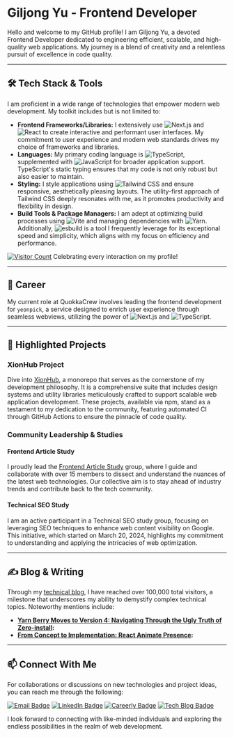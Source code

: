 # Giljong Yu - Frontend Developer

Hello and welcome to my GitHub profile! I am Giljong Yu, a devoted Frontend Developer dedicated to engineering efficient, scalable, and high-quality web applications. My journey is a blend of creativity and a relentless pursuit of excellence in code quality.

---

## 🛠 Tech Stack & Tools

I am proficient in a wide range of technologies that empower modern web development. My toolkit includes but is not limited to:

- **Frontend Frameworks/Libraries:** I extensively use ![Next.js](https://img.shields.io/badge/Next.js-000000?style=for-the-badge&logo=nextdotjs&logoColor=white) and ![React](https://img.shields.io/badge/React-61DAFB?style=for-the-badge&logo=react&logoColor=white) to create interactive and performant user interfaces. My commitment to user experience and modern web standards drives my choice of frameworks and libraries.
- **Languages:** My primary coding language is ![TypeScript](https://img.shields.io/badge/TypeScript-3178c6?style=for-the-badge&logo=typescript&logoColor=white), supplemented with ![JavaScript](https://img.shields.io/badge/JavaScript-F7DF1E?style=for-the-badge&logo=javascript&logoColor=white) for broader application support. TypeScript's static typing ensures that my code is not only robust but also easier to maintain.
- **Styling:** I style applications using ![Tailwind CSS](https://img.shields.io/badge/TailwindCSS-06B6D4?style=for-the-badge&logo=tailwindcss&logoColor=white) and ensure responsive, aesthetically pleasing layouts. The utility-first approach of Tailwind CSS deeply resonates with me, as it promotes productivity and flexibility in design.
- **Build Tools & Package Managers:** I am adept at optimizing build processes using ![Vite](https://img.shields.io/badge/Vite-646CFF?style=for-the-badge&logo=Vite&logoColor=white) and managing dependencies with ![Yarn](https://img.shields.io/badge/Yarn-2C8EBB?style=for-the-badge&logo=yarn&logoColor=white). Additionally, ![esbuild](https://img.shields.io/badge/esbuild-FFD43B?style=for-the-badge&logo=esbuild&logoColor=black) is a tool I frequently leverage for its exceptional speed and simplicity, which aligns with my focus on efficiency and performance.

[![Visitor Count](https://hits.seeyoufarm.com/api/count/incr/badge.svg?url=https%3A%2F%2Fgithub.com%2FXionWCFM%2Fhit-counter&count_bg=%2379C83D&title_bg=%23555555&icon=&icon_color=%23E7E7E7&title=hits&edge_flat=false)](https://hits.seeyoufarm.com) Celebrating every interaction on my profile!

---

## 💼 Career

My current role at QuokkaCrew involves leading the frontend development for `yeonpick`, a service designed to enrich user experience through seamless webviews, utilizing the power of ![Next.js](https://img.shields.io/badge/Next.js-000000?style=flat-square&logo=nextdotjs&logoColor=white) and ![TypeScript](https://img.shields.io/badge/TypeScript-3178c6?style=flat-square&logo=typescript&logoColor=white).

---

## 🚀 Highlighted Projects

### XionHub Project

Dive into [XionHub](https://github.com/xionhub/xion), a monorepo that serves as the cornerstone of my development philosophy. It is a comprehensive suite that includes design systems and utility libraries meticulously crafted to support scalable web application development. These projects, available via npm, stand as a testament to my dedication to the community, featuring automated CI through GitHub Actions to ensure the pinnacle of code quality.

### Community Leadership & Studies

#### Frontend Article Study

I proudly lead the [Frontend Article Study](https://github.com/frontend-article-study) group, where I guide and collaborate with over 15 members to dissect and understand the nuances of the latest web technologies. Our collective aim is to stay ahead of industry trends and contribute back to the tech community.

#### Technical SEO Study

I am an active participant in a Technical SEO study group, focusing on leveraging SEO techniques to enhance web content visibility on Google. This initiative, which started on March 20, 2024, highlights my commitment to understanding and applying the intricacies of web optimization.

---

## ✍️ Blog & Writing

Through my [technical blog](https://xionwcfm.tistory.com), I have reached over 100,000 total visitors, a milestone that underscores my ability to demystify complex technical topics. Noteworthy mentions include:

- **[Yarn Berry Moves to Version 4: Navigating Through the Ugly Truth of Zero-install](https://xionwcfm.tistory.com/452):** 
- **[From Concept to Implementation: React Animate Presence](https://xionwcfm.tistory.com/449):** 

---

## 📫 Connect With Me

For collaborations or discussions on new technologies and project ideas, you can reach me through the following:

[![Email Badge](https://img.shields.io/badge/Email-giljongyudev%40gmail.com-blue?style=flat-square)](mailto:giljongyudev@gmail.com)
[![LinkedIn Badge](https://img.shields.io/badge/LinkedIn-Giljong_Yu-blue?style=flat-square&logo=linkedin)](https://www.linkedin.com/in/giljong-yu-289195277/)
[![Careerly Badge](https://img.shields.io/badge/Careerly-Profile-blue?style=flat-square)](https://careerly.co.kr/profiles/438248)
[![Tech Blog Badge](https://img.shields.io/badge/Tech_Blog-XionWCFM's_Insights-blue?style=flat-square)](https://xionwcfm.tistory.com)

I look forward to connecting with like-minded individuals and exploring the endless possibilities in the realm of web development.
